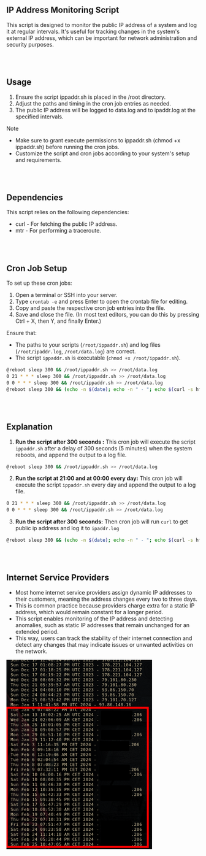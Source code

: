 
## IP Address Monitoring Script
This script is designed to monitor the public IP address of a system and log it at regular intervals. 
It's useful for tracking changes in the system's external IP address, which can be important for network administration and security purposes.

\
&nbsp;
## Usage
1. Ensure the script ippaddr.sh is placed in the /root directory.
2. Adjust the paths and timing in the cron job entries as needed.
3. The public IP address will be logged to data.log and to ipaddr.log at the specified intervals.

Note
- Make sure to grant execute permissions to ippaddr.sh (chmod +x ippaddr.sh) before running the cron jobs.
- Customize the script and cron jobs according to your system's setup and requirements.

\
&nbsp;
## Dependencies
This script relies on the following dependencies:
- curl - For fetching the public IP address.
- mtr - For performing a traceroute.

\
&nbsp;
## Cron Job Setup

To set up these cron jobs:
1. Open a terminal or SSH into your server.
2. Type `crontab -e` and press Enter to open the crontab file for editing.
3. Copy and paste the respective cron job entries into the file.
4. Save and close the file. (In most text editors, you can do this by pressing Ctrl + X, then Y, and finally Enter.)

Ensure that:
- The paths to your scripts (`/root/ippaddr.sh`) and log files (`/root/ipaddr.log`, `/root/data.log`) are correct.
- The script `ippaddr.sh` is executable (`chmod +x /root/ippaddr.sh`).

```bash
@reboot sleep 300 && /root/ippaddr.sh >> /root/data.log 
0 21 * * * sleep 300 && /root/ippaddr.sh >> /root/data.log 
0 0 * * * sleep 300 && /root/ippaddr.sh >> /root/data.log 
@reboot sleep 300 && (echo -n $(date); echo -n " - "; echo $(curl -s https://api.ipify.org/ )) >> /root/ipaddr.log 
```

\
&nbsp;
## Explanation
1. **Run the script after 300 seconds :** This cron job will execute the script `ippaddr.sh` after a delay of 300 seconds (5 minutes) when the system reboots, and append the output to a log file.
```bash
@reboot sleep 300 && /root/ippaddr.sh >> /root/data.log 
```
  
    
2. **Run the script at 21:00 and at 00:00 every day:** This cron job will execute the script `ippaddr.sh` every day and append the output to a log file.
```bash
0 21 * * * sleep 300 && /root/ippaddr.sh >> /root/data.log 
0 0 * * * sleep 300 && /root/ippaddr.sh >> /root/data.log 
```


3.  **Run the script after 300 seconds:** Then cron job will run `curl` to get public ip address and log it to `ipaddr.log`
```bash
@reboot sleep 300 && (echo -n $(date); echo -n " - "; echo $(curl -s https://api.ipify.org/ )) >> /root/ipaddr.log 
```

\
&nbsp;

## **Internet Service Providers**
- Most home internet service providers assign dynamic IP addresses to their customers, meaning the address changes every two to three days.
- This is common practice because providers charge extra for a static IP address, which would remain constant for a longer period. 
- This script enables monitoring of the IP address and detecting anomalies, such as static IP addresses that remain unchanged for an extended period.
- This way, users can track the stability of their internet connection and detect any changes that may indicate issues or unwanted activities on the network.

![](2024-02-25_16-38.png)
